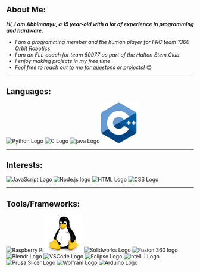 ## About Me:

***Hi, I am Abhimanyu, a 15 year-old with a lot of experience in programming and hardware.***

 - _I am a programming member and the human player for FRC team 1360 Orbit Robotics_
 - _I am an FLL coach for team 60977 as part of the Halton Stem Club_
 - _I enjoy making projects in my free time_
 - _Feel free to reach out to me for questons or projects!_ 😊


__________________________________________________________________________

## Languages:

![Python Logo](..\MadRobin13\images\Python_logo_small_1inch_mrk2.png) ![C Logo](..\MadRobin13\images\C_logo_small_1inch.png) ![java Logo](..\MadRobin13\images\Java_logo_small_1inch_mrk2.png) ![C++ logo](C++_logo_small_1inch.png)

__________________________________________________________________________

## Interests:

![JavaScript Logo](..\MadRobin13\images\JS_logo_small_1inch.png) ![Node.js logo](..\MadRobin13\images\Node_logo_small_1inch.png) ![HTML Logo](..\MadRobin13\images\HTML_logo_small_1inch.png) ![CSS Logo](..\MadRobin13\images\CSS_logo_small_1inch.png)

__________________________________________________________________________

## Tools/Frameworks:

![Raspberry Pi](..\MadRobin13\images\Rasp_logo_small_1inch.png) ![Linux Logo](.\images\Linux_logo_small_1inch.png) ![Solidworks Logo](..\MadRobin13\images\SolidWorks_logo_small_1inch.png) ![Fusion 360 logo](..\MadRobin13\images\Fusion_360_logo_small_1inch_mrk2.png) ![Blendr Logo](..\MadRobin13\images\Blendr_logo_small_1inch_mrk2.png) ![VSCode Logo](..\MadRobin13\images\VSCode_logo_small_1inch.png) ![Eclipse Logo](..\MadRobin13\images\Eclipse_logo_small_1inch.png) ![IntelliJ Logo](..\MadRobin13\images\IntelliJ_logo_small_1inch.png) ![Prusa Slicer Logo](..\MadRobin13\images\Prusa_Slicer_logo_small_1inch.png) ![Wolfram Logo](..\MadRobin13\images\Wolfram_logo_small_1inch_mrk2.png) ![Arduino Logo](..\MadRobin13\images\Arduino_logo_small_1inch.png)

